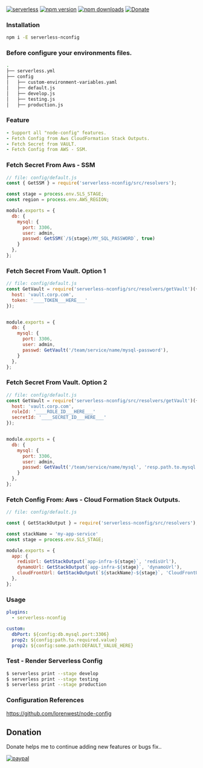[![serverless](http://public.serverless.com/badges/v3.svg)](http://www.serverless.com)
[![npm version](https://badge.fury.io/js/serverless-config.svg)](https://badge.fury.io/js/serverless-nconfig)
[![npm downloads](https://img.shields.io/npm/dt/serverless-nconfig.svg?style=flat)](https://www.npmjs.com/package/serverless-nconfig)
[![Donate](https://img.shields.io/badge/Donate-PayPal-green.svg)](https://www.paypal.com/cgi-bin/webscr?cmd=_s-xclick&hosted_button_id=278YCRJXTXLXJ)


### Installation
```bash
npm i -E serverless-nconfig
```

### Before configure your environments files.
```bash
.
├── serverless.yml
├── config
│   ├── custom-environment-variables.yaml
│   ├── default.js
│   ├── develop.js
│   ├── testing.js
│   ├── production.js

```

### Feature
```yaml
- Support all "node-config" features.
- Fetch Config from Aws CloudFormation Stack Outputs.
- Fetch Secret from VAULT.
- Fetch Config from AWS - SSM.
```

### Fetch Secret From Aws - SSM
```javascript
// file: config/default.js
const { GetSSM } = require('serverless-nconfig/src/resolvers');

const stage = process.env.SLS_STAGE;
const region = process.env.AWS_REGION;

module.exports = {
  db: {
    mysql: {
      port: 3306,
      user: admin,
      passwd: GetSSM(`/${stage}/MY_SQL_PASSWORD`, true)
    }
  },
};
```

### Fetch Secret From Vault. Option 1
```javascript
// file: config/default.js
const GetVault = require('serverless-nconfig/src/resolvers/getVault')({
  host: 'vault.corp.com',
  token: '____TOKEN___HERE___'
});


module.exports = {
  db: {
    mysql: {
      port: 3306,
      user: admin,
      passwd: GetVault('/team/service/name/mysql-password'),
    }
  },
};
```


### Fetch Secret From Vault. Option 2
```javascript
// file: config/default.js
const GetVault = require('serverless-nconfig/src/resolvers/getVault')({
  host: 'vault.corp.com',
  roleId: '____ROLE_ID___HERE___'
  secretId: '____SECRET_ID___HERE___'
});


module.exports = {
  db: {
    mysql: {
      port: 3306,
      user: admin,
      passwd: GetVault('/team/service/name/mysql', 'resp.path.to.mysql.pass')
    }
  },
};
```



### Fetch Config From: Aws - Cloud Formation Stack Outputs.
```javascript
// file: config/default.js

const { GetStackOutput } = require('serverless-nconfig/src/resolvers');

const stackName = 'my-app-service'
const stage = process.env.SLS_STAGE;

module.exports = {
  app: {
    redisUrl: GetStackOutput(`app-infra-${stage}`, 'redisUrl'),
    dynamoUrl: GetStackOutput(`app-infra-${stage}`, 'dynamoUrl'),
    cloudFrontUrl: GetStackOutput(`${stackName}-${stage}`, 'CloudFrontUrl')
  },
};
```

### Usage
```yaml
plugins:
  - serverless-nconfig

custom:
  dbPort: ${config:db.mysql.port:3306}
  prop2: ${config:path.to.required.value}
  prop2: ${config:some.path:DEFAULT_VALUE_HERE}

```


### Test - Render Serverless Config
```bash
$ serverless print --stage develop
$ serverless print --stage testing
$ serverless print --stage production
```


### Configuration References
https://github.com/lorenwest/node-config


## Donation
Donate helps me to continue adding new features or bugs fix..

[![paypal](https://www.paypalobjects.com/en_US/i/btn/btn_donateCC_LG.gif)](https://www.paypal.com/cgi-bin/webscr?cmd=_s-xclick&hosted_button_id=278YCRJXTXLXJ)
